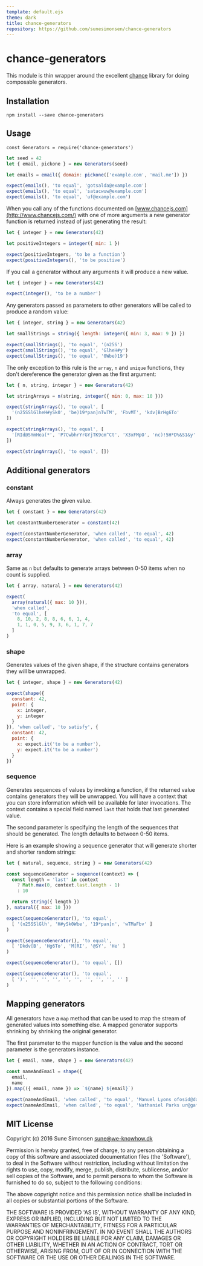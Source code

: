 ```yaml
---
template: default.ejs
theme: dark
title: chance-generators
repository: https://github.com/sunesimonsen/chance-generators
---
```

# chance-generators

This module is thin wrapper around the excellent [chance](http://chancejs.com/)
library for doing composable generators.

## Installation

```
npm install --save chance-generators
```

## Usage

```js#evaluate:false
const Generators = require('chance-generators')
```

```js
let seed = 42
let { email, pickone } = new Generators(seed)

let emails = email({ domain: pickone(['example.com', 'mail.me']) })

expect(emails(), 'to equal', 'gotsalda@example.com')
expect(emails(), 'to equal', 'satacwuw@example.com')
expect(emails(), 'to equal', 'uf@example.com')
```

When you call any of the functions documented on
[www.chancejs.com](http://www.chancejs.com/)
with one of more arguments a new generator function is returned instead of just
generating the result:

```js
let { integer } = new Generators(42)

let positiveIntegers = integer({ min: 1 })

expect(positiveIntegers, 'to be a function')
expect(positiveIntegers(), 'to be positive')
```

If you call a generator without any arguments it will produce a new value.

```js
let { integer } = new Generators(42)

expect(integer(), 'to be a number')
```

Any generators passed as parameters to other generators will be called to
produce a random value:

```js
let { integer, string } = new Generators(42)

let smallStrings = string({ length: integer({ min: 3, max: 9 }) })

expect(smallStrings(), 'to equal', '(n25S')
expect(smallStrings(), 'to equal', 'GlheH#y')
expect(smallStrings(), 'to equal', '0Wbe)19')
```

The only exception to this rule is the `array`, `n` and `unique` functions, they
don't dereference the generator given as the first argument:

```js
let { n, string, integer } = new Generators(42)

let stringArrays = n(string, integer({ min: 0, max: 10 }))

expect(stringArrays(), 'to equal', [
  '(n25SSlGlheH#ySk0', 'be)19*pan]nTwTM', 'FbvMT', 'kdv[BrHg6To'
])

expect(stringArrays(), 'to equal', [
  '[RId@SYmHea(*', 'P7CwbhrYrGYjTK9cm^Ct', 'X3xFMpO', 'nc)!5H*D%&S1&y'
])

expect(stringArrays(), 'to equal', [])
```

## Additional generators

### constant

Always generates the given value.

```js
let { constant } = new Generators(42)

let constantNumberGenerator = constant(42)

expect(constantNumberGenerator, 'when called', 'to equal', 42)
expect(constantNumberGenerator, 'when called', 'to equal', 42)
```

### array

Same as `n` but defaults to generate arrays between 0-50 items when no count is
supplied.

```js
let { array, natural } = new Generators(42)

expect(
  array(natural({ max: 10 })),
  'when called',
  'to equal', [
    8, 10, 2, 8, 8, 6, 6, 1, 4,
    1, 1, 0, 5, 9, 3, 6, 1, 7, 7
  ]
)
```

### shape

Generates values of the given shape, if the structure contains generators they
will be unwrapped.

```js
let { integer, shape } = new Generators(42)

expect(shape({
  constant: 42,
  point: {
    x: integer,
    y: integer
  }
}), 'when called', 'to satisfy', {
  constant: 42,
  point: {
    x: expect.it('to be a number'),
    y: expect.it('to be a number')
  }
})
```

### sequence

Generates sequences of values by invoking a function, if the returned value
contains generators they will be unwrapped. You will have a context that you can
store information which will be available for later invocations. The context
contains a special field named `last` that holds that last generated value.

The second parameter is specifying the length of the sequences that should be
generated. The length defaults to between 0-50 items.

Here is an example showing a sequence generator that will generate shorter and
shorter random strings:

```js
let { natural, sequence, string } = new Generators(42)

const sequenceGenerator = sequence((context) => {
  const length = 'last' in context
    ? Math.max(0, context.last.length - 1)
    : 10

  return string({ length })
}, natural({ max: 10 }))

expect(sequenceGenerator(), 'to equal',
  [ '(n25SSlGlh', 'H#ySk0Wbe', '19*pan]n', 'wTMaFbv' ]
)

expect(sequenceGenerator(), 'to equal',
  [ 'Dkdv[B', 'Hg6To', 'M[RI', '@SY', 'He' ]
)

expect(sequenceGenerator(), 'to equal', [])

expect(sequenceGenerator(), 'to equal',
  [ ')', '', '', '', '', '', '', '', '', '' ]
)
```

## Mapping generators

All generators have a `map` method that can be used to map the stream of
generated values into something else. A mapped generator supports shrinking by
shrinking the original generator.

The first parameter to the mapper function is the value and the second parameter
is the generators instance.

```js
let { email, name, shape } = new Generators(42)

const nameAndEmail = shape({
  email,
  name
}).map(({ email, name }) => `${name} ${email}`)

expect(nameAndEmail, 'when called', 'to equal', 'Manuel Lyons ofosid@daej.co.uk')
expect(nameAndEmail, 'when called', 'to equal', 'Nathaniel Parks ur@gafgohrak.com')
```

## MIT License

Copyright (c) 2016 Sune Simonsen <sune@we-knowhow.dk>

Permission is hereby granted, free of charge, to any person obtaining
a copy of this software and associated documentation files (the
'Software'), to deal in the Software without restriction, including
without limitation the rights to use, copy, modify, merge, publish,
distribute, sublicense, and/or sell copies of the Software, and to
permit persons to whom the Software is furnished to do so, subject to
the following conditions:

The above copyright notice and this permission notice shall be
included in all copies or substantial portions of the Software.

THE SOFTWARE IS PROVIDED 'AS IS', WITHOUT WARRANTY OF ANY KIND,
EXPRESS OR IMPLIED, INCLUDING BUT NOT LIMITED TO THE WARRANTIES OF
MERCHANTABILITY, FITNESS FOR A PARTICULAR PURPOSE AND
NONINFRINGEMENT. IN NO EVENT SHALL THE AUTHORS OR COPYRIGHT HOLDERS BE
LIABLE FOR ANY CLAIM, DAMAGES OR OTHER LIABILITY, WHETHER IN AN ACTION
OF CONTRACT, TORT OR OTHERWISE, ARISING FROM, OUT OF OR IN CONNECTION
WITH THE SOFTWARE OR THE USE OR OTHER DEALINGS IN THE SOFTWARE.

